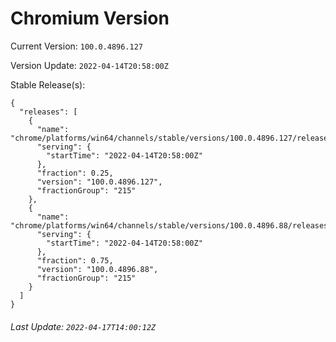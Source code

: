 # Chromium Version

Current Version: `100.0.4896.127`

Version Update: `2022-04-14T20:58:00Z`

Stable Release(s):
```
{
  "releases": [
    {
      "name": "chrome/platforms/win64/channels/stable/versions/100.0.4896.127/releases/1649969880",
      "serving": {
        "startTime": "2022-04-14T20:58:00Z"
      },
      "fraction": 0.25,
      "version": "100.0.4896.127",
      "fractionGroup": "215"
    },
    {
      "name": "chrome/platforms/win64/channels/stable/versions/100.0.4896.88/releases/1649969880",
      "serving": {
        "startTime": "2022-04-14T20:58:00Z"
      },
      "fraction": 0.75,
      "version": "100.0.4896.88",
      "fractionGroup": "215"
    }
  ]
}
```

###### Last Update: `2022-04-17T14:00:12Z`
